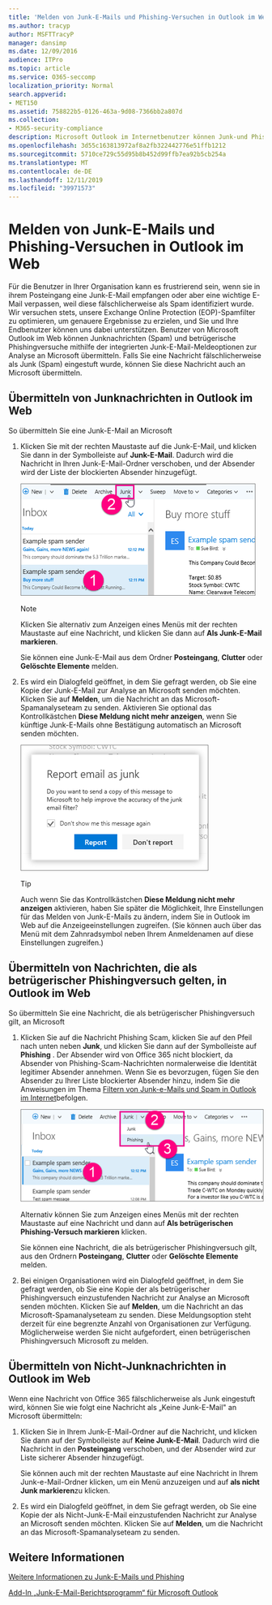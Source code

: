 ```yaml
---
title: 'Melden von Junk-E-Mails und Phishing-Versuchen in Outlook im Web '
ms.author: tracyp
author: MSFTTracyP
manager: dansimp
ms.date: 12/09/2016
audience: ITPro
ms.topic: article
ms.service: O365-seccomp
localization_priority: Normal
search.appverid:
- MET150
ms.assetid: 758822b5-0126-463a-9d08-7366bb2a807d
ms.collection:
- M365-security-compliance
description: Microsoft Outlook im Internetbenutzer können Junk-und Phishing-Scams mithilfe integrierter e-Mail-Berichterstellungsoptionen melden. Sie können Microsoft auch informieren, ob eine e-Mail fälschlicherweise als Junk (Spam) identifiziert wurde.
ms.openlocfilehash: 3d55c163813972af8a2fb322442776e51ffb1212
ms.sourcegitcommit: 5710ce729c55d95b8b452d99ffb7ea92b5cb254a
ms.translationtype: MT
ms.contentlocale: de-DE
ms.lasthandoff: 12/11/2019
ms.locfileid: "39971573"
---
```

# <a name="report-junk-email-and-phishing-scams-in-outlook-on-the-web"></a>Melden von Junk-E-Mails und Phishing-Versuchen in Outlook im Web

Für die Benutzer in Ihrer Organisation kann es frustrierend sein, wenn sie in ihrem Posteingang eine Junk-E-Mail empfangen oder aber eine wichtige E-Mail verpassen, weil diese fälschlicherweise als Spam identifiziert wurde. Wir versuchen stets, unsere Exchange Online Protection (EOP)-Spamfilter zu optimieren, um genauere Ergebnisse zu erzielen, und Sie und Ihre Endbenutzer können uns dabei unterstützen. Benutzer von Microsoft Outlook im Web können Junknachrichten (Spam) und betrügerische Phishingversuche mithilfe der integrierten Junk-E-Mail-Meldeoptionen zur Analyse an Microsoft übermitteln. Falls Sie eine Nachricht fälschlicherweise als Junk (Spam) eingestuft wurde, können Sie diese Nachricht auch an Microsoft übermitteln.

## <a name="submit-junk-messages-in-outlook-on-the-web"></a>Übermitteln von Junknachrichten in Outlook im Web

So übermitteln Sie eine Junk-E-Mail an Microsoft

1. Klicken Sie mit der rechten Maustaste auf die Junk-E-Mail, und klicken Sie dann in der Symbolleiste auf **Junk-E-Mail**. Dadurch wird die Nachricht in Ihren Junk-E-Mail-Ordner verschoben, und der Absender wird der Liste der blockierten Absender hinzugefügt.

   ![Zeigt an, dass eine E-Mail von Outlook im Web eine Junk-E-Mail ist](../media/a10ae792-aab6-4374-a041-6c3f732eb2e3.png)

   > [!NOTE]
   > Klicken Sie alternativ zum Anzeigen eines Menüs mit der rechten Maustaste auf eine Nachricht, und klicken Sie dann auf **Als Junk-E-Mail markieren**.

   Sie können eine Junk-E-Mail aus dem Ordner **Posteingang**, **Clutter** oder **Gelöschte Elemente** melden.

2. Es wird ein Dialogfeld geöffnet, in dem Sie gefragt werden, ob Sie eine Kopie der Junk-E-Mail zur Analyse an Microsoft senden möchten. Klicken Sie auf **Melden**, um die Nachricht an das Microsoft-Spamanalyseteam zu senden. Aktivieren Sie optional das Kontrollkästchen **Diese Meldung nicht mehr anzeigen**, wenn Sie künftige Junk-E-Mails ohne Bestätigung automatisch an Microsoft senden möchten.

   ![Melden von Junk-E-Mails an Microsoft aus Outlook im Web](../media/e8d3a9f9-6eb6-4309-ba6d-643dffdb6a33.png)

   > [!TIP]
   > Auch wenn Sie das Kontrollkästchen **Diese Meldung nicht mehr anzeigen** aktivieren, haben Sie später die Möglichkeit, Ihre Einstellungen für das Melden von Junk-E-Mails zu ändern, indem Sie in Outlook im Web auf die Anzeigeeinstellungen zugreifen. (Sie können auch über das Menü mit dem Zahnradsymbol neben Ihrem Anmeldenamen auf diese Einstellungen zugreifen.)

## <a name="submit-phishing-scam-messages-in-outlook-on-the-web"></a>Übermitteln von Nachrichten, die als betrügerischer Phishingversuch gelten, in Outlook im Web

So übermitteln Sie eine Nachricht, die als betrügerischer Phishingversuch gilt, an Microsoft

1. Klicken Sie auf die Nachricht Phishing Scam, klicken Sie auf den Pfeil nach unten neben **Junk**, und klicken Sie dann auf der Symbolleiste auf **Phishing** . Der Absender wird von Office 365 nicht blockiert, da Absender von Phishing-Scam-Nachrichten normalerweise die Identität legitimer Absender annehmen. Wenn Sie es bevorzugen, fügen Sie den Absender zu Ihrer Liste blockierter Absender hinzu, indem Sie die Anweisungen im Thema [Filtern von Junk-e-Mails und Spam in Outlook im Internet](https://support.office.com/article/db786e79-54e2-40cc-904f-d89d57b7f41d)befolgen.

   ![Zeigt an, dass eine E-Mail-Nachricht ist Phishingbetrug in Outlook im Web ist.](../media/959bb577-341c-41ee-a159-e46600b2cf8a.png)

   Alternativ können Sie zum Anzeigen eines Menüs mit der rechten Maustaste auf eine Nachricht und dann auf **Als betrügerischen Phishing-Versuch markieren** klicken.

   Sie können eine Nachricht, die als betrügerischer Phishingversuch gilt, aus den Ordnern **Posteingang**, **Clutter** oder **Gelöschte Elemente** melden.

2. Bei einigen Organisationen wird ein Dialogfeld geöffnet, in dem Sie gefragt werden, ob Sie eine Kopie der als betrügerischer Phishingversuch einzustufenden Nachricht zur Analyse an Microsoft senden möchten. Klicken Sie auf **Melden**, um die Nachricht an das Microsoft-Spamanalyseteam zu senden. Diese Meldungsoption steht derzeit für eine begrenzte Anzahl von Organisationen zur Verfügung. Möglicherweise werden Sie nicht aufgefordert, einen betrügerischen Phishingversuch Microsoft zu melden.

## <a name="submit-not-junk-messages-in-outlook-on-the-web"></a>Übermitteln von Nicht-Junknachrichten in Outlook im Web

Wenn eine Nachricht von Office 365 fälschlicherweise als Junk eingestuft wird, können Sie wie folgt eine Nachricht als „Keine Junk-E-Mail" an Microsoft übermitteln:

1. Klicken Sie in Ihrem Junk-E-Mail-Ordner auf die Nachricht, und klicken Sie dann auf der Symbolleiste auf **Keine Junk-E-Mail**. Dadurch wird die Nachricht in den **Posteingang** verschoben, und der Absender wird zur Liste sicherer Absender hinzugefügt.

   Sie können auch mit der rechten Maustaste auf eine Nachricht in Ihrem Junk-e-Mail-Ordner klicken, um ein Menü anzuzeigen und auf **als nicht Junk markieren**zu klicken.

2. Es wird ein Dialogfeld geöffnet, in dem Sie gefragt werden, ob Sie eine Kopie der als Nicht-Junk-E-Mail einzustufenden Nachricht zur Analyse an Microsoft senden möchten. Klicken Sie auf **Melden**, um die Nachricht an das Microsoft-Spamanalyseteam zu senden.

## <a name="for-more-information"></a>Weitere Informationen

[Weitere Informationen zu Junk-E-Mails und Phishing](https://support.microsoft.com/article/86c1d76f-4d5a-4967-9647-35665dc17c31)

[Add-In „Junk-E-Mail-Berichtsprogramm“ für Microsoft Outlook](https://docs.microsoft.com/office365/securitycompliance/junk-email-reporting-add-in-for-microsoft-outlook)
